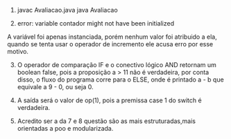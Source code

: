 1) javac Avaliacao.java java Avaliacao

2) error: variable contador might not have been initialized

A variável foi apenas instanciada, porém nenhum valor foi atribuido a ela, quando se tenta usar o operador de incremento ele acusa erro por esse motivo.

3) O operador de comparação IF e o conectivo lógico AND retornam um boolean false, pois a proposição a > 11 não é verdadeira, por conta disso, o fluxo do programa corre para o ELSE, onde é printado a - b que equivale a 9 - 0, ou seja 0.

4) A saída será o valor de op(1), pois a premissa case 1 do switch é verdadeira.

9) Acredito ser a da 7 e 8 questão são as mais estruturadas,mais orientadas a poo e modularizada.